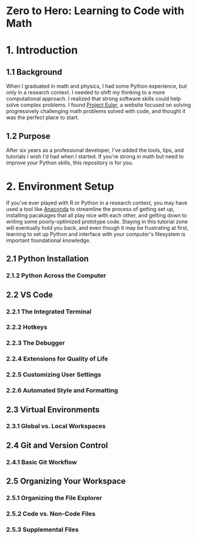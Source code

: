 # Zero to Hero: Learning to Code with Math

# 1. Introduction
## 1.1 Background
When I graduated in math and physics, I had some Python experience, but only in a research context. I needed to shift my thinking to a more computational approach. I realized that strong software skills could help solve complex problems. I found [Project Euler](projecteuler.net), a website focused on solving progressively challenging math problems solved with code, and thought it was the perfect place to start.

## 1.2 Purpose
After six years as a professional developer, I've added the tools, tips, and tutorials I wish I'd had when I started. If you're strong in math but need to improve your Python skills, this repository is for you.

# 2. Environment Setup
If you've ever played with R or Python in a research context, you may have used a tool like [Anaconda](https://www.anaconda.com/) to streamline the process of getting set up, installing pacakages that all play nice with each other, and getting down to writing some poorly-optimized prototype code. Staying in this tutorial zone will eventually hold you back, and even though it may be frustrating at first, learning to set up Python and interface with your computer's filesystem is important foundational knowledge.

## 2.1 Python Installation
### 2.1.2 Python Across the Computer

## 2.2 VS Code
### 2.2.1 The Integrated Terminal
### 2.2.2 Hotkeys
### 2.2.3 The Debugger
### 2.2.4 Extensions for Quality of Life
### 2.2.5 Customizing User Settings
### 2.2.6 Automated Style and Formatting

## 2.3 Virtual Environments
### 2.3.1 Global vs. Local Workspaces

## 2.4 Git and Version Control
### 2.4.1 Basic Git Workflow

## 2.5 Organizing Your Workspace
### 2.5.1 Organizing the File Explorer
### 2.5.2 Code vs. Non-Code Files
### 2.5.3 Supplemental Files